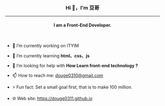 ### <p align="center"> Hi 👋，I'm 豆哥 </p> 
---
#### <p align="center"> I am a Front-End Developer. </p>  
<br>


- 🔭 I’m currently working on ITYIM

- 🌱 I’m currently learning **html、css、js**
<!-- - 👯 I’m looking to collaborate on ... -->
- 🤔 I’m looking for help with **How Learn front-end technology ?** 
<!-- - 💬 Ask me about ... -->
- 📫 How to reach me: <douge0310@gmail.com>
<!-- - 😄 Pronouns: ... -->
- ⚡ Fun fact: Set a small goal first, that is to make 100 million.

- 🌐 Web site: <https://douge0311.github.io>

<!-- - 🐻 code:
```
print("Hello World！");
printf("Hello World！");
println("Hello World！");
echo "Hello World！";
``` -->
